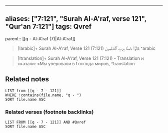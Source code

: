 
---
aliases: ["7:121", "Surah Al-A'raf, verse 121", "Qur'an 7:121"]
tags: Qvref
---

parent:: [[q - Al-A'raf (7)|Al-A'raf]]

> [!arabic]+ Surah Al-A'raf, Verse 121 (7:121)
> <span class="quran-arabic">قَالُوٓا۟ ءَامَنَّا بِرَبِّ ٱلْعَـٰلَمِينَ</span>
^arabic

> [!translation]+ Surah Al-A'raf, Verse 121 (7:121) - Translation
> и сказали: «Мы уверовали в Господа миров,
^translation



## Related notes
```dataview
LIST from [[q - 7 - 121]]
WHERE !contains(file.name, "q - ")
SORT file.name ASC
```

### Related verses (footnote backlinks)
```dataview
LIST FROM [[q - 7 - 121]] AND #Qvref
SORT file.name ASC
```

